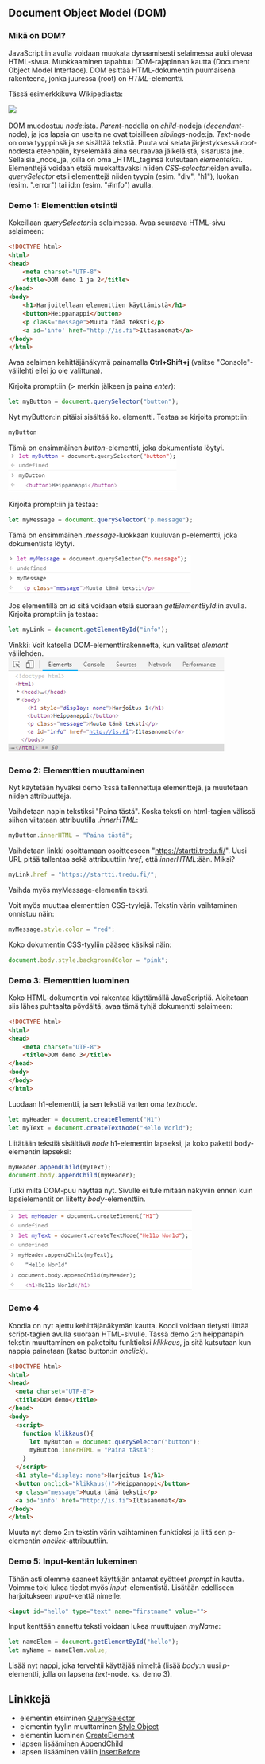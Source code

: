 ## Document Object Model (DOM)

### Mikä on DOM?

JavaScript:in avulla voidaan muokata dynaamisesti selaimessa auki olevaa HTML-sivua. Muokkaaminen tapahtuu DOM-rajapinnan kautta (Document Object Model Interface). DOM esittää HTML-dokumentin puumaisena rakenteena, jonka juuressa (root) on _HTML_-elementti.  

Tässä esimerkkikuva Wikipediasta:

![](https://upload.wikimedia.org/wikipedia/commons/thumb/5/5a/DOM-model.svg/428px-DOM-model.svg.png)

DOM muodostuu _node_:ista. _Parent_-nodella on _child_-nodeja (_decendant_-node), ja jos lapsia on useita ne ovat toisilleen _siblings_-node:ja. _Text_-node on oma tyyppinsä ja se sisältää tekstiä. Puuta voi selata järjestyksessä _root_-nodesta eteenpäin, kyselemällä aina seuraavaa jälkeläistä, sisarusta jne. Sellaisia _node_ja, joilla on oma _HTML_taginsä kutsutaan _elementeiksi_. Elementtejä voidaan etsiä muokattavaksi niiden _CSS-selector_:eiden avulla. _querySelector_ etsii elementtejä niiden tyypin (esim. "div", "h1"), luokan (esim. ".error") tai id:n (esim. "#info") avulla.  

### Demo 1: Elementtien etsintä
Kokeillaan _querySelector_:ia selaimessa. Avaa seuraava HTML-sivu selaimeen:

```html
<!DOCTYPE html>
<html>
<head>
    <meta charset="UTF-8">
    <title>DOM demo 1 ja 2</title>
</head>
<body>
    <h1>Harjoitellaan elementtien käyttämistä</h1>
    <button>Heippanappi</button>
    <p class="message">Muuta tämä teksti</p>
    <a id='info' href="http://is.fi">Iltasanomat</a>
</body>
</html>
```

Avaa selaimen kehittäjänäkymä painamalla **Ctrl+Shift+j** (valitse "Console"-välilehti ellei jo ole valittuna).

Kirjoita prompt:iin (> merkin jälkeen ja paina *enter*):

```js
let myButton = document.querySelector("button");
```

Nyt myButton:in pitäisi sisältää ko. elementti. Testaa se kirjoita prompt:iin:

```js
myButton
```

Tämä on ensimmäinen _button_-elementti, joka dokumentista löytyi.
![QuerySelectorin kokeilua Chrome:n kehittäjänäkymässä](./img/queryselector_button.PNG)

Kirjoita prompt:iin ja testaa:

```js
let myMessage = document.querySelector("p.message");
```

Tämä on ensimmäinen _.message_-luokkaan kuuluvan p-elementti, joka dokumentista löytyi.

![QuerySelectorin kokeilua Chrome:n kehittäjänäkymässä](./img/queryselector_p.message.PNG)

Jos elementillä on _id_ sitä voidaan etsiä suoraan _getElementById_:in avulla. Kirjoita prompt:iin ja testaa:

```js
let myLink = document.getElementById("info");
```

Vinkki: Voit katsella DOM-elementtirakennetta, kun valitset *element* välilehden.
![Elementtirakenne](img/element_view.PNG)

### Demo 2: Elementtien muuttaminen

Nyt käytetään hyväksi demo 1:ssä tallennettuja elementtejä, ja muutetaan niiden attribuutteja.

Vaihdetaan napin tekstiksi "Paina tästä". Koska teksti on html-tagien välissä siihen viitataan attribuutilla *.innerHTML*:

```js
myButton.innerHTML = "Paina tästä";
```

Vaihdetaan linkki osoittamaan osoitteeseen "https://startti.tredu.fi/". Uusi URL pitää tallentaa sekä attribuuttiin *href*, että *innerHTML*:ään. Miksi?

```js
myLink.href = "https://startti.tredu.fi/";
```

Vaihda myös myMessage-elementin teksti.

Voit myös muuttaa elementtien CSS-tyylejä. Tekstin värin vaihtaminen onnistuu näin:

```js
myMessage.style.color = "red";
```

Koko dokumentin CSS-tyyliin pääsee käsiksi näin:

```js
document.body.style.backgroundColor = "pink";
```

### Demo 3: Elementtien luominen

Koko HTML-dokumentin voi rakentaa käyttämällä JavaScriptiä. Aloitetaan siis lähes puhtaalta pöydältä, avaa tämä tyhjä dokumentti selaimeen:

```html
<!DOCTYPE html>
<html>
<head>
    <meta charset="UTF-8">
    <title>DOM demo 3</title>
</head>
<body>
</body>
</html>
```

Luodaan h1-elementti, ja sen tekstiä varten oma *textnode*.

```js
let myHeader = document.createElement("H1")
let myText = document.createTextNode("Hello World");
```

Liitätään tekstiä sisältävä *node* h1-elementin lapseksi, ja koko paketti body-elementin lapseksi:

```js
myHeader.appendChild(myText);
document.body.appendChild(myHeader);
```

Tutki miltä DOM-puu näyttää nyt. Sivulle ei tule mitään näkyviin ennen kuin lapsielementit on liitetty *body*-elementtiin.

![Elementtien lisääminen](img/hello_world.PNG)

### Demo 4

Koodia on nyt ajettu kehittäjänäkymän kautta. Koodi voidaan tietysti liittää script-tagien avulla suoraan HTML-sivulle. Tässä demo 2:n heippanapin tekstin muuttaminen on paketoitu funktioksi *klikkaus*, ja sitä kutsutaan kun nappia painetaan (katso button:in *onclick*).

```html
<!DOCTYPE html>
<html>
<head>
  <meta charset="UTF-8">
  <title>DOM demo</title>
</head>
<body>
  <script>
    function klikkaus(){
      let myButton = document.querySelector("button");
      myButton.innerHTML = "Paina tästä";
    }
  </script>
  <h1 style="display: none">Harjoitus 1</h1>
  <button onclick="klikkaus()">Heippanappi</button>
  <p class="message">Muuta tämä teksti</p>
  <a id='info' href="http://is.fi">Iltasanomat</a>
</body>
</html>
```

Muuta nyt demo 2:n tekstin värin vaihtaminen funktioksi ja liitä sen p-elementin *onclick*-attribuuttiin.

### Demo 5: Input-kentän lukeminen

Tähän asti olemme saaneet käyttäjän antamat syötteet _prompt_:in kautta. Voimme toki lukea tiedot myös _input_-elementistä. Lisätään edelliseen harjoitukseen _input_-kenttä nimelle:

```html
<input id="hello" type="text" name="firstname" value="">
```

Input kenttään annettu teksti voidaan lukea muuttujaan _myName_:

```js
let nameElem = document.getElementById("hello");
let myName = nameElem.value;
```

Lisää nyt nappi, joka tervehtii käyttäjää nimeltä (lisää _body_:n uusi _p_-elementti, jolla on lapsena _text_-node. ks. demo 3).

## Linkkejä

- elementin etsiminen [QuerySelector](https://www.w3schools.com/jsref/met_document_queryselector.asp)
- elementin tyylin muuttaminen [Style Object](https://www.w3schools.com/jsref/dom_obj_style.asp)
- elementin luominen [CreateElement](https://www.w3schools.com/jsref/met_document_createelement.asp)
- lapsen lisääminen [AppendChild](https://www.w3schools.com/jsref/met_node_appendchild.asp)
- lapsen lisääminen väliin [InsertBefore](https://www.w3schools.com/jsref/met_node_insertbefore.asp)